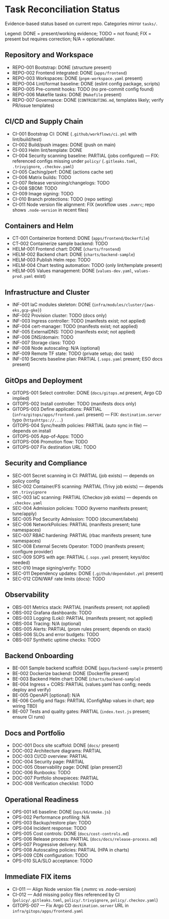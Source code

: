 # Task Reconciliation Status

Evidence-based status based on current repo. Categories mirror `tasks/`.

Legend: DONE = present/working evidence; TODO = not found; FIX = present but requires correction; N/A = optional/later.

## Repository and Workspace

- REPO-001 Bootstrap: DONE (structure present)
- REPO-002 Frontend integrated: DONE (`apps/frontend`)
- REPO-003 Workspaces: DONE (`pnpm-workspace.yaml` present)
- REPO-004 Lint/format baseline: DONE (eslint config package, scripts)
- REPO-005 Pre-commit hooks: TODO (no pre-commit config found)
- REPO-006 Makefile tasks: DONE (`Makefile` present)
- REPO-007 Governance: DONE (`CONTRIBUTING.md`, templates likely; verify PR/issue templates)

## CI/CD and Supply Chain

- CI-001 Bootstrap CI: DONE (`.github/workflows/ci.yml` with lint/build/test)
- CI-002 Build/push images: DONE (push on main)
- CI-003 Helm lint/template: DONE
- CI-004 Security scanning baseline: PARTIAL (jobs configured) — FIX: referenced configs missing under `policy/` (`.gitleaks.toml`, `.trivyignore`, `.checkov.yaml`)
- CI-005 Caching/perf: DONE (actions cache set)
- CI-006 Matrix builds: TODO
- CI-007 Release versioning/changelogs: TODO
- CI-008 SBOM: TODO
- CI-009 Image signing: TODO
- CI-010 Branch protections: TODO (repo setting)
- CI-011 Node version file alignment: FIX (workflow uses `.nvmrc`; repo shows `.node-version` in recent files)

## Containers and Helm

- CT-001 Containerize frontend: DONE (`apps/frontend/Dockerfile`)
- CT-002 Containerize sample backend: TODO
- HELM-001 Frontend chart: DONE (`charts/frontend`)
- HELM-002 Backend chart: DONE (`charts/backend-sample`)
- HELM-003 Publish Helm repo: TODO
- HELM-004 Chart testing automation: TODO (only lint/template present)
- HELM-005 Values management: DONE (`values-dev.yaml`, `values-prod.yaml` exist)

## Infrastructure and Cluster

- INF-001 IaC modules skeleton: DONE (`infra/modules/cluster/{aws-eks,gcp-gke}`)
- INF-002 Provision cluster: TODO (docs only)
- INF-003 Ingress controller: TODO (manifests exist; not applied)
- INF-004 cert-manager: TODO (manifests exist; not applied)
- INF-005 ExternalDNS: TODO (manifests exist; not applied)
- INF-006 DNS/domain: TODO
- INF-007 Storage class: TODO
- INF-008 Node autoscaling: N/A (optional)
- INF-009 Remote TF state: TODO (private setup; doc task)
- INF-010 Secrets baseline plan: PARTIAL (`.sops.yaml` present; ESO docs present)

## GitOps and Deployment

- GITOPS-001 Select controller: DONE (`docs/gitops.md` present, Argo CD implied)
- GITOPS-002 Install controller: TODO (manifests docs only)
- GITOPS-003 Define applications: PARTIAL (`infra/gitops/apps/frontend.yaml` present) — FIX: `destination.server` typo (`httpshttps://...`)
- GITOPS-004 Sync/health policies: PARTIAL (auto sync in file) — depends on install
- GITOPS-005 App-of-Apps: TODO
- GITOPS-006 Promotion flow: TODO
- GITOPS-007 Fix destination URL: TODO

## Security and Compliance

- SEC-001 Secret scanning in CI: PARTIAL (job exists) — depends on policy config
- SEC-002 Container/FS scanning: PARTIAL (Trivy job exists) — depends on `.trivyignore`
- SEC-003 IaC scanning: PARTIAL (Checkov job exists) — depends on `.checkov.yaml`
- SEC-004 Admission policies: TODO (kyverno manifests present; tune/apply)
- SEC-005 Pod Security Admission: TODO (document/labels)
- SEC-006 NetworkPolicies: PARTIAL (manifests present; tune namespaces)
- SEC-007 RBAC hardening: PARTIAL (rbac manifests present; tune namespaces)
- SEC-008 External Secrets Operator: TODO (manifests present; configure provider)
- SEC-009 SOPS with age: PARTIAL (`.sops.yaml` present; keys/doc needed)
- SEC-010 Image signing/verify: TODO
- SEC-011 Dependency updates: DONE (`.github/dependabot.yml` present)
- SEC-012 CDN/WAF rate limits (docs): TODO

## Observability

- OBS-001 Metrics stack: PARTIAL (manifests present; not applied)
- OBS-002 Grafana dashboards: TODO
- OBS-003 Logging (Loki): PARTIAL (manifests present; not applied)
- OBS-004 Tracing: N/A (optional)
- OBS-005 Alerts: PARTIAL (prom rules present; depends on stack)
- OBS-006 SLOs and error budgets: TODO
- OBS-007 Synthetic uptime checks: TODO

## Backend Onboarding

- BE-001 Sample backend scaffold: DONE (`apps/backend-sample` present)
- BE-002 Dockerize backend: DONE (Dockerfile present)
- BE-003 Backend Helm chart: DONE (`charts/backend-sample`)
- BE-004 Ingress + CORS: PARTIAL (values.yaml has config; needs deploy and verify)
- BE-005 OpenAPI [optional]: N/A
- BE-006 Config and flags: PARTIAL (ConfigMap values in chart; app wiring TBD)
- BE-007 Tests and quality gates: PARTIAL (`index.test.js` present; ensure CI runs)

## Docs and Portfolio

- DOC-001 Docs site scaffold: DONE (`docs/` present)
- DOC-002 Architecture diagrams: PARTIAL
- DOC-003 CI/CD overview: PARTIAL
- DOC-004 Security page: PARTIAL
- DOC-005 Observability page: DONE (plan present2)
- DOC-006 Runbooks: TODO
- DOC-007 Portfolio showpieces: PARTIAL
- DOC-008 Verification checklist: TODO

## Operational Readiness

- OPS-001 k6 baseline: DONE (`ops/k6/smoke.js`)
- OPS-002 Performance profiling: N/A
- OPS-003 Backup/restore plan: TODO
- OPS-004 Incident response: TODO
- OPS-005 Cost controls: DONE (`docs/cost-controls.md`)
- OPS-006 Release process: PARTIAL (`docs/docs/release-process.md`)
- OPS-007 Progressive delivery: N/A
- OPS-008 Autoscaling policies: PARTIAL (HPA in charts)
- OPS-009 CDN configuration: TODO
- OPS-010 SLA/SLO acceptance: TODO

## Immediate FIX items

- CI-011 — Align Node version file (.nvmrc vs .node-version)
- CI-012 — Add missing policy files referenced by CI (`policy/.gitleaks.toml`, `policy/.trivyignore`, `policy/.checkov.yaml`)
- GITOPS-007 — Fix Argo CD `destination.server` URL in `infra/gitops/apps/frontend.yaml`
